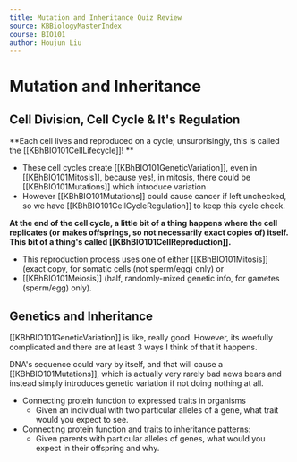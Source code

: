 ```yaml
---
title: Mutation and Inheritance Quiz Review
source: KBBiologyMasterIndex
course: BIO101
author: Houjun Liu
---
```


# Mutation and Inheritance
## Cell Division, Cell Cycle & It's Regulation
**Each cell lives and reproduced on a cycle; unsurprisingly, this is called the [[KBhBIO101CellLifecycle]]! **

- These cell cycles create [[KBhBIO101GeneticVariation]], even in [[KBhBIO101Mitosis]], because yes!, in mitosis, there could be [[KBhBIO101Mutations]] which introduce variation
- However [[KBhBIO101Mutations]] could cause cancer if left unchecked, so we have [[KBhBIO101CellCycleRegulation]] to keep this cycle check.

**At the end of the cell cycle, a little bit of a thing happens where the cell replicates (or makes offsprings, so not necessarily exact copies of) itself. This bit of a thing's called [[KBhBIO101CellReproduction]].**

- This reproduction process uses one of either [[KBhBIO101Mitosis]] (exact copy, for somatic cells (not sperm/egg) only) or 
- [[KBhBIO101Meiosis]] (half, randomly-mixed genetic info, for gametes (sperm/egg) only).

## Genetics and Inheritance
[[KBhBIO101GeneticVariation]] is like, really good. However, its woefully complicated and there are at least 3 ways I think of that it happens. 

DNA's sequence could vary by itself, and that will cause a [[KBhBIO101Mutations]], which is actually very rarely bad news bears and instead simply introduces genetic variation if not doing nothing at all.

-   Connecting protein function to expressed traits in organisms
	-   Given an individual with two particular alleles of a gene, what trait would you expect to see.
-   Connecting protein function and traits to inheritance patterns:
	-   Given parents with particular alleles of genes, what would you expect in their offspring and why.


